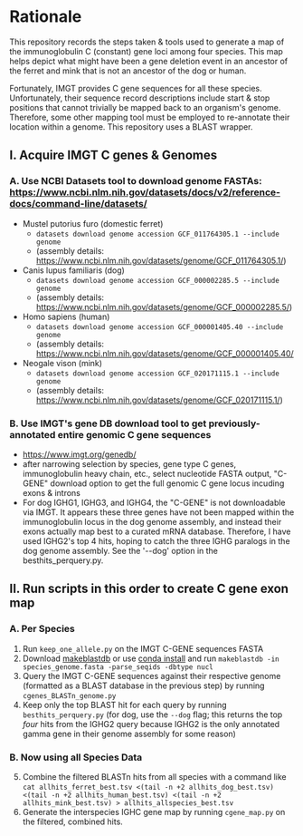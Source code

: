 # Rationale
This repository records the steps taken & tools used to generate a map of the immunoglobulin C (constant) gene loci among four species. This map helps depict what might have been a gene deletion event in an ancestor of the ferret and mink that is not an ancestor of the dog or human.

Fortunately, IMGT provides C gene sequences for all these species. Unfortunately, their sequence record descriptions include start & stop positions that cannot trivially be mapped back to an organism's genome. Therefore, some other mapping tool must be employed to re-annotate their location within a genome. This repository uses a BLAST wrapper.

## I. Acquire IMGT C genes & Genomes
### A. Use NCBI Datasets tool to download genome FASTAs: https://www.ncbi.nlm.nih.gov/datasets/docs/v2/reference-docs/command-line/datasets/
- Mustel putorius furo (domestic ferret)
    - `datasets download genome accession GCF_011764305.1 --include genome`
    - (assembly details: https://www.ncbi.nlm.nih.gov/datasets/genome/GCF_011764305.1/)
- Canis lupus familiaris (dog)
    - `datasets download genome accession GCF_000002285.5 --include genome`
    - (assembly details: https://www.ncbi.nlm.nih.gov/datasets/genome/GCF_000002285.5/)
- Homo sapiens (human)
    - `datasets download genome accession GCF_000001405.40 --include genome`
    - (assembly details: https://www.ncbi.nlm.nih.gov/datasets/genome/GCF_000001405.40/
- Neogale vison (mink)
    - `datasets download genome accession GCF_020171115.1 --include genome`
    - (assembly details: https://www.ncbi.nlm.nih.gov/datasets/genome/GCF_020171115.1/)
### B. Use IMGT's gene DB download tool to get previously-annotated entire genomic C gene sequences
- https://www.imgt.org/genedb/
- after narrowing selection by species, gene type C genes, immunoglobulin heavy chain, etc., select nucleotide FASTA output, "C-GENE" download option to get the full genomic C gene locus incuding exons & introns
- For dog IGHG1, IGHG3, and IGHG4, the "C-GENE" is not downloadable via IMGT. It appears these three genes have not been mapped within the immunoglobulin locus in the dog genome assembly, and instead their exons actually map best to a curated mRNA database. Therefore, I have used IGHG2's top 4 hits, hoping to catch the three IGHG paralogs in the dog genome assembly. See the '--dog' option in the besthits_perquery.py.

## II. Run scripts in this order to create C gene exon map
### A. Per Species
1. Run `keep_one_allele.py` on the IMGT C-GENE sequences FASTA
2. Download [makeblastdb](https://ftp.ncbi.nlm.nih.gov/blast/executables/blast+/LATEST/) or use [conda install](https://anaconda.org/bioconda/blast) and run `makeblastdb -in species_genome.fasta -parse_seqids -dbtype nucl`
3. Query the IMGT C-GENE sequences against their respective genome (formatted as a BLAST database in the previous step) by running `cgenes_BLASTn_genome.py`
4. Keep only the top BLAST hit for each query by running `besthits_perquery.py` (for dog, use the `--dog` flag; this returns the top *four* hits from the IGHG2 query because IGHG2 is the only annotated gamma gene in their genome assembly for some reason)
### B. Now using all Species Data
5. Combine the filtered BLASTn hits from all species with a command like `cat allhits_ferret_best.tsv <(tail -n +2 allhits_dog_best.tsv) <(tail -n +2 allhits_human_best.tsv) <(tail -n +2 allhits_mink_best.tsv) > allhits_allspecies_best.tsv`
6. Generate the interspecies IGHC gene map by running `cgene_map.py` on the filtered, combined hits.